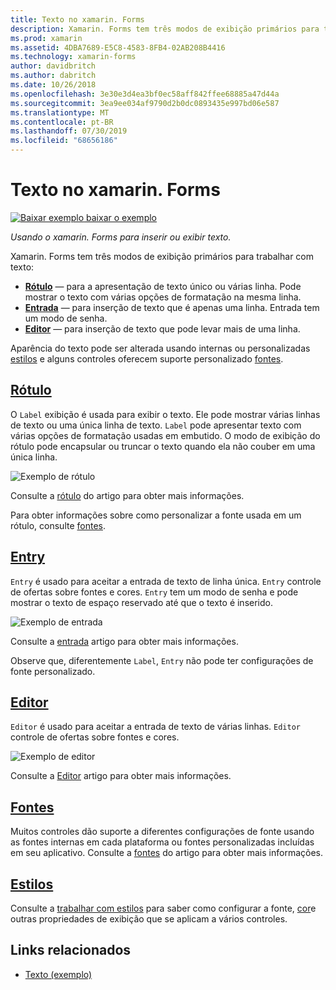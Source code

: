 ```yaml
---
title: Texto no xamarin. Forms
description: Xamarin. Forms tem três modos de exibição primários para trabalhar com texto, e este artigo explica como usá-los para inserir e exibir texto em aplicativos xamarin. Forms.
ms.prod: xamarin
ms.assetid: 4DBA7689-E5C8-4583-8FB4-02AB208B4416
ms.technology: xamarin-forms
author: davidbritch
ms.author: dabritch
ms.date: 10/26/2018
ms.openlocfilehash: 3e30e3d4ea3bf0ec58aff842ffee68885a47d44a
ms.sourcegitcommit: 3ea9ee034af9790d2b0dc0893435e997bd06e587
ms.translationtype: MT
ms.contentlocale: pt-BR
ms.lasthandoff: 07/30/2019
ms.locfileid: "68656186"
---
```

# <a name="text-in-xamarinforms"></a>Texto no xamarin. Forms

[![Baixar exemplo](~/media/shared/download.png) baixar o exemplo](https://docs.microsoft.com/samples/xamarin/xamarin-forms-samples/userinterface-text)

_Usando o xamarin. Forms para inserir ou exibir texto._

Xamarin. Forms tem três modos de exibição primários para trabalhar com texto:

- **[Rótulo](#Label)**  &mdash; para a apresentação de texto único ou várias linha. Pode mostrar o texto com várias opções de formatação na mesma linha.
- **[Entrada](#Entry)**  &mdash; para inserção de texto que é apenas uma linha. Entrada tem um modo de senha.
- **[Editor](#Editor)**  &mdash; para inserção de texto que pode levar mais de uma linha.

Aparência do texto pode ser alterada usando internas ou personalizadas [estilos](#Styles) e alguns controles oferecem suporte personalizado [fontes](#Fonts).

<a name="Label" />

## <a name="labellabelmd"></a>[Rótulo](label.md)

O `Label` exibição é usada para exibir o texto. Ele pode mostrar várias linhas de texto ou uma única linha de texto. `Label` pode apresentar texto com várias opções de formatação usadas em embutido. O modo de exibição do rótulo pode encapsular ou truncar o texto quando ela não couber em uma única linha.

![](images/label.png "Exemplo de rótulo")

Consulte a [rótulo](label.md) do artigo para obter mais informações.

Para obter informações sobre como personalizar a fonte usada em um rótulo, consulte [fontes](fonts.md).

<a name="Entry" />

## <a name="entryentrymd"></a>[Entry](entry.md)

`Entry` é usado para aceitar a entrada de texto de linha única. `Entry` controle de ofertas sobre fontes e cores. `Entry` tem um modo de senha e pode mostrar o texto de espaço reservado até que o texto é inserido.

![](images/entry.png "Exemplo de entrada")

Consulte a [entrada](entry.md) artigo para obter mais informações.

Observe que, diferentemente `Label`, `Entry` não pode ter configurações de fonte personalizado.

<a name="Editor" />

## <a name="editoreditormd"></a>[Editor](editor.md)

`Editor` é usado para aceitar a entrada de texto de várias linhas. `Editor` controle de ofertas sobre fontes e cores.

![](images/editor.png "Exemplo de editor")

Consulte a [Editor](editor.md) artigo para obter mais informações.

<a name="Fonts" />

## <a name="fontsfontsmd"></a>[Fontes](fonts.md)

Muitos controles dão suporte a diferentes configurações de fonte usando as fontes internas em cada plataforma ou fontes personalizadas incluídas em seu aplicativo. Consulte a [fontes](fonts.md) do artigo para obter mais informações.

<a name="Styles" />

## <a name="stylesstylesmd"></a>[Estilos](styles.md)

Consulte a [trabalhar com estilos](~/xamarin-forms/user-interface/styles/index.md) para saber como configurar a fonte, [cor](~/xamarin-forms/user-interface/colors.md)e outras propriedades de exibição que se aplicam a vários controles.

## <a name="related-links"></a>Links relacionados

- [Texto (exemplo)](https://docs.microsoft.com/samples/xamarin/xamarin-forms-samples/userinterface-text)
